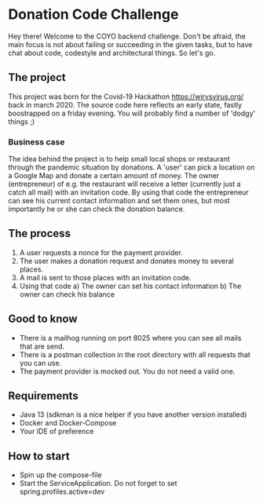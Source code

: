 # Donation Code Challenge

Hey there! Welcome to the COYO backend challenge. Don't be afraid, the main focus is not about failing or succeeding in the given tasks, but to have chat about code, codestyle and architectural things. So let's go.

## The project

This project was born for the Covid-19 Hackathon https://wirvsvirus.org/ back in march 2020. The source code here reflects an early state, fastly boostrapped on a friday evening. You will probably find a number of 'dodgy' things ;)

### Business case 

The idea behind the project is to help small local shops or restaurant through the pandemic situation by donations.
A 'user' can pick a location on a Google Map and donate a certain amount of money. 
The owner (entrepreneur) of e.g. the restaurant will receive a letter (currently just a catch all mail) with an invitation code. 
By using that code the entrepreneur can see his current contact information and set them ones, but most importantly he or she can check the donation balance.

## The process

1. A user requests a nonce for the payment provider.
2. The user makes a donation request and donates money to several places.
3. A mail is sent to those places with an invitation code.
4. Using that code a) The owner can set his contact information
   b) The owner can check his balance

## Good to know
- There is a mailhog running on port 8025 where you can see all mails that are send.
- There is a postman collection in the root directory with all requests that you can use.
- The payment provider is mocked out. You do not need a valid one.

## Requirements

- Java 13 (sdkman is a nice helper if you have another version installed)
- Docker and Docker-Compose
- Your IDE of preference

## How to start

- Spin up the compose-file
- Start the ServiceApplication. Do not forget to set spring.profiles.active=dev
